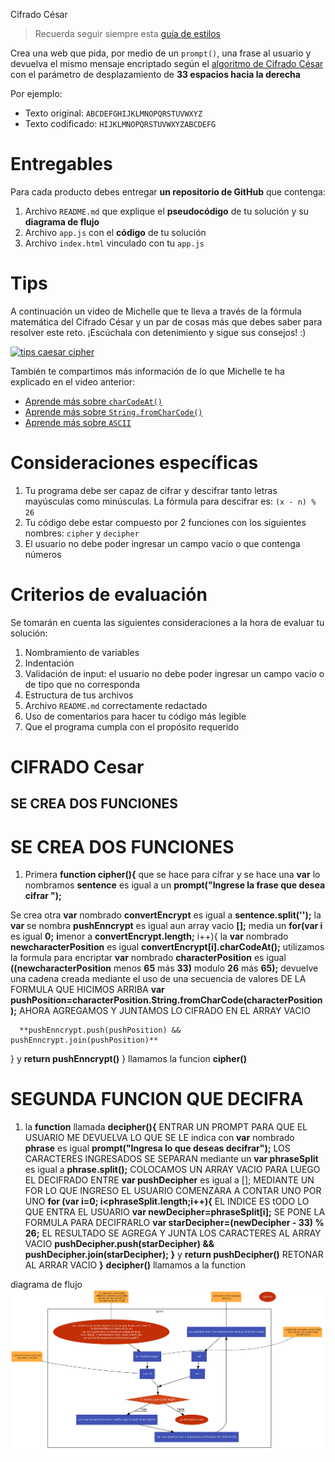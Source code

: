 Cifrado César

> Recuerda seguir siempre esta [guía de estilos](https://github.com/Laboratoria/js-style-guide/)

Crea una web que pida, por medio de un `prompt()`, una frase al usuario y devuelva el mismo mensaje encriptado según el [algoritmo de Cifrado César](https://en.wikipedia.org/wiki/Caesar_cipher) con el parámetro de desplazamiento de **33 espacios hacia la derecha**

Por ejemplo:

- Texto original: `ABCDEFGHIJKLMNOPQRSTUVWXYZ`
- Texto codificado: `HIJKLMNOPQRSTUVWXYZABCDEFG`

# Entregables

Para cada producto debes entregar **un repositorio de GitHub** que contenga:

1. Archivo `README.md` que explique el **pseudocódigo** de tu solución y su **diagrama de flujo**
2. Archivo `app.js` con el **código** de tu solución
3. Archivo `index.html` vinculado con tu `app.js`

# Tips

A continuación un video de Michelle que te lleva a través de la fórmula matemática del Cifrado César y un par de cosas más que debes saber para resolver este reto. ¡Escúchala con detenimiento y sigue sus consejos! :)

[![tips caesar cipher](https://img.youtube.com/vi/zd8eVrXhs7Y/0.jpg)](https://www.youtube.com/watch?v=zd8eVrXhs7Y)

También te compartimos más información de lo que Michelle te ha explicado en el video anterior:

- [Aprende más sobre `charCodeAt()`](https://developer.mozilla.org/es/docs/Web/JavaScript/Referencia/Objetos_globales/String/charCodeAt)
- [Aprende más sobre `String.fromCharCode()`](https://developer.mozilla.org/es/docs/Web/JavaScript/Referencia/Objetos_globales/String/fromCharCode)
- [Aprende más sobre `ASCII`](http://conceptodefinicion.de/ascii/)

# Consideraciones específicas

1. Tu programa debe ser capaz de cifrar y descifrar tanto letras mayúsculas como minúsculas. La fórmula para descifrar es: `(x - n) % 26`
2. Tu código debe estar compuesto por 2 funciones con los siguientes nombres: `cipher` y `decipher`
3. El usuario no debe poder ingresar un campo vacío o que contenga números

# Criterios de evaluación

Se tomarán en cuenta las siguientes consideraciones a la hora de evaluar tu solución:

1. Nombramiento de variables
2. Indentación
3. Validación de input: el usuario no debe poder ingresar un campo vacío o de tipo que no corresponda
4. Estructura de tus archivos
5. Archivo `README.md` correctamente redactado
6. Uso de comentarios para hacer tu código más legible
7. Que el programa cumpla con el propósito requerido

# CIFRADO Cesar

## SE CREA DOS FUNCIONES

# SE CREA DOS FUNCIONES

1. Primera **function cipher(){** que se hace para cifrar y se hace una **var** lo nombramos **sentence** es igual a un **prompt("Ingrese la frase que desea cifrar ");**

  Se crea otra **var** nombrado **convertEncrypt** es igual a **sentence.split('');** la **var** se nombra **pushEnncrypt** es igual aun array vacio **[];** media un **for(var i** es igual **0;** **i**menor a **convertEncrypt.length;** i++){ la **var** nombrado **newcharacterPosition** es igual **convertEncrypt[i].charCodeAt();** utilizamos la formula para encriptar **var** nombrado **characterPosition** es igual **((newcharacterPosition** menos **65** más **33)** modulo **26** más **65);** devuelve una cadena creada mediante el uso de una secuencia de valores DE LA FORMULA QUE HICIMOS ARRIBA **var pushPosition=characterPosition.String.fromCharCode(characterPosition);** AHORA AGREGAMOS Y JUNTAMOS LO CIFRADO EN EL ARRAY VACIO

  ```
    **pushEnncrypt.push(pushPosition) && pushEnncrypt.join(pushPosition)**
  ```

  } y **return pushEnncrypt()** } llamamos la funcion **cipher()**

# SEGUNDA FUNCION QUE DECIFRA

1. la **function** llamada **decipher(){** ENTRAR UN PROMPT PARA QUE EL USUARIO ME DEVUELVA LO QUE SE LE indica con **var** nombrado **phrase** es igual **prompt("Ingresa lo que deseas decifrar");** LOS CARACTERES INGRESADOS SE SEPARAN mediante un **var phraseSplit** es igual a **phrase.split();** COLOCAMOS UN ARRAY VACIO PARA LUEGO EL DECIFRADO ENTRE **var pushDecipher** es igual a []; MEDIANTE UN FOR LO QUE INGRESO EL USUARIO COMENZARA A CONTAR UNO POR UNO **for (var i=0; i<phraseSplit.length;i++){** EL INDICE ES tODO LO QUE ENTRA EL USUARIO **var newDecipher=phraseSplit[i];** SE PONE LA FORMULA PARA DECIFRARLO **var starDecipher=(newDecipher - 33) % 26;** EL RESULTADO SE AGREGA Y JUNTA LOS CARACTERES AL ARRAY VACIO **pushDecipher.push(starDecipher) && pushDecipher.join(starDecipher); }** y **return pushDecipher()** RETONAR AL ARRAR VACIO **}** **decipher()** llamamos a la function

diagrama de flujo ![diagrama de flujo](assets/docs/diagrama.png)
